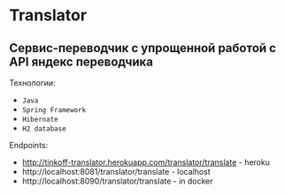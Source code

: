 # Translator
## Сервис-переводчик с упрощенной работой с API яндекс переводчика

Технологии:

- `Java`
- `Spring Framework`
- `Hibernate`
- `H2 database`


Endpoints: 
- http://tinkoff-translator.herokuapp.com/translator/translate - heroku
- http://localhost:8081/translator/translate - localhost
- http://localhost:8090/translator/translate - in docker
